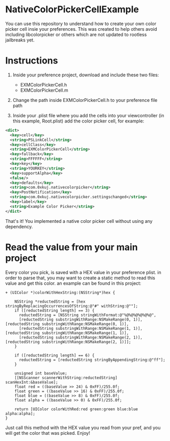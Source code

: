 # NativeColorPickerCellExample
You can use this repository to understand how to create your own color picker cell insie your preferences.
This was created to help others avoid including libcolorpicker or others which are not updated to rootless jailbreaks yet.

# Instructions

1. Inside your preference project, download and include these two files:
    * EXMColorPickerCell.h
    * EXMColorPickerCell.m
    
2. Change the path inside EXMColorPickerCell.h to your preference file path

3. Inside your .plist file where you add the cells into your viewcontroller (in this example, Root.plist) add the color picker cell, for example:
```xml
<dict>
  <key>cell</key>
  <string>PSLinkCell</string>
  <key>cellClass</key>
  <string>EXMColorPickerCell</string>
  <key>fallback</key>
  <string>FFFFFF</string>
  <key>key</key>
  <string>YOURKEY</string>
  <key>supportAlpha</key>
  <false/>
  <key>defaults</key>
  <string>com.0xkuj.nativecolorpicker</string>
  <key>PostNotification</key>
  <string>com.0xkuj.nativecolorpicker.settingschanged</string>
  <key>label</key>
  <string>Example Color Picker</string>
</dict>
```

That's it! You implemented a native color picker cell without using any dependency.

# Read the value from your main project
Every color you pick, is saved with a HEX value in your preference plist. in order to parse that, you may want to create a static method to read this value and get this color. an example can be found in this project:
```objc
+ (UIColor *)colorWithHexString:(NSString*)hex {

    NSString *reductedString = [hex stringByReplacingOccurrencesOfString:@"#" withString:@""];
    if ([reductedString length] == 3) {
      reductedString = [NSString stringWithFormat:@"%@%@%@%@%@%@",
      [reductedString substringWithRange:NSMakeRange(0, 1)],[reductedString substringWithRange:NSMakeRange(0, 1)],
      [reductedString substringWithRange:NSMakeRange(1, 1)],[reductedString substringWithRange:NSMakeRange(1, 1)],
      [reductedString substringWithRange:NSMakeRange(2, 1)],[reductedString substringWithRange:NSMakeRange(2, 1)]];
    }

    if ([reductedString length] == 6) {
      reductedString = [reductedString stringByAppendingString:@"ff"];
    }

    unsigned int baseValue;
    [[NSScanner scannerWithString:reductedString] scanHexInt:&baseValue];
    float red = ((baseValue >> 24) & 0xFF)/255.0f;
    float green = ((baseValue >> 16) & 0xFF)/255.0f;
    float blue = ((baseValue >> 8) & 0xFF)/255.0f;
    float alpha = ((baseValue >> 0) & 0xFF)/255.0f;
    
    return [UIColor colorWithRed:red green:green blue:blue alpha:alpha];
}
```
Just call this method with the HEX value you read from your pref, and you will get the color that was picked.
Enjoy!

